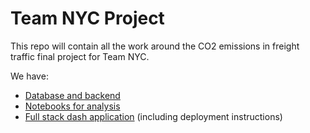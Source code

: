# Team NYC Project

This repo will contain all the work around the CO2 emissions in freight traffic final project for Team NYC. 

We have:

* [Database and backend](https://github.gatech.edu/nzaker3/teamnyc-project/tree/master/database)
* [Notebooks for analysis](https://github.gatech.edu/nzaker3/teamnyc-project/tree/master/notebooks)
* [Full stack dash application](https://github.gatech.edu/nzaker3/teamnyc-project/tree/master/notebooks) (including deployment instructions)
